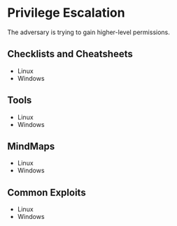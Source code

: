 # Privilege Escalation

The adversary is trying to gain higher-level permissions.

## Checklists and Cheatsheets
- Linux
- Windows

## Tools
- Linux
- Windows

## MindMaps
- Linux
- Windows

## Common Exploits
- Linux
- Windows
